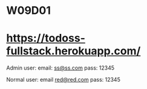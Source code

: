 # W09D01

# https://todoss-fullstack.herokuapp.com/

Admin user: 
email: ss@ss.com
pass: 12345



Normal user:
email red@red.com
pass: 12345
